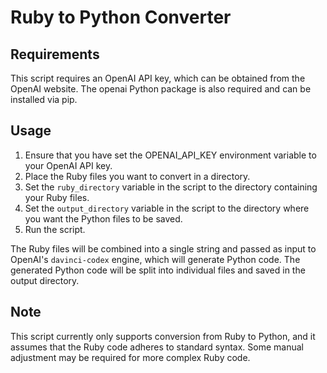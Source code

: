 # Ruby to Python Converter

## Requirements
This script requires an OpenAI API key, which can be obtained from the OpenAI website. The openai Python package is also required and can be installed via pip.

## Usage
1. Ensure that you have set the OPENAI_API_KEY environment variable to your OpenAI API key.
2. Place the Ruby files you want to convert in a directory.
3. Set the `ruby_directory` variable in the script to the directory containing your Ruby files.
4. Set the `output_directory` variable in the script to the directory where you want the Python files to be saved.
5. Run the script.

The Ruby files will be combined into a single string and passed as input to OpenAI's `davinci-codex` engine, which will generate Python code. The generated Python code will be split into individual files and saved in the output directory.

## Note
This script currently only supports conversion from Ruby to Python, and it assumes that the Ruby code adheres to standard syntax. Some manual adjustment may be required for more complex Ruby code.
